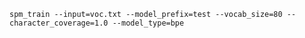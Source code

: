 `spm_train --input=voc.txt --model_prefix=test --vocab_size=80 --character_coverage=1.0 --model_type=bpe`